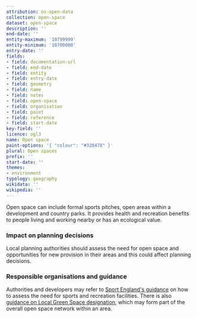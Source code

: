```yaml
---
attribution: os-open-data
collection: open-space
dataset: open-space
description: ''
end-date: ''
entity-maximum: '10799999'
entity-minimum: '10700000'
entry-date: ''
fields:
- field: documentation-url
- field: end-date
- field: entity
- field: entry-date
- field: geometry
- field: name
- field: notes
- field: open-space
- field: organisation
- field: point
- field: reference
- field: start-date
key-field: ''
licence: ogl3
name: Open space
paint-options: '{ "colour": "#328478" }'
plural: Open spaces
prefix: ''
start-date: ''
themes:
- environment
typology: geography
wikidata: ''
wikipedia: ''
---
```


Open space can include formal sports pitches, open areas within a development and country parks. It provides health and recreation benefits to people living and working nearby or has an ecological value.

### Impact on planning decisions

Local planning authorities should assess the need for open space and opportunities for new provision in their areas and this could affect planning decisions.

### Responsible organisations and guidance

Authorities and developers may refer to [Sport England's guidance](http://www.sportengland.org/facilities-planning/planning-for-sport/planning-tools-and-guidance/) on how to assess the need for sports and recreation facilities. There is also [guidance on Local Green Space designation](https://www.gov.uk/guidance/open-space-sports-and-recreation-facilities-public-rights-of-way-and-local-green-space#Local-Green-Space-designation), which may form part of the overall open space network within an area.

